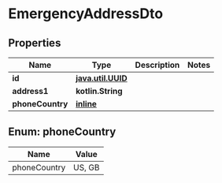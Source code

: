 
# EmergencyAddressDto

## Properties
Name | Type | Description | Notes
------------ | ------------- | ------------- | -------------
**id** | [**java.util.UUID**](java.util.UUID) |  | 
**address1** | **kotlin.String** |  | 
**phoneCountry** | [**inline**](#PhoneCountryEnum) |  | 


<a name="PhoneCountryEnum"></a>
## Enum: phoneCountry
Name | Value
---- | -----
phoneCountry | US, GB



